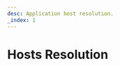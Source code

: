 ```yaml
---
desc: Application host resolution.
_index: 1
---
```

# Hosts Resolution

<!--
WWW
HTTPS redirects
Certs
vhosts

-->

